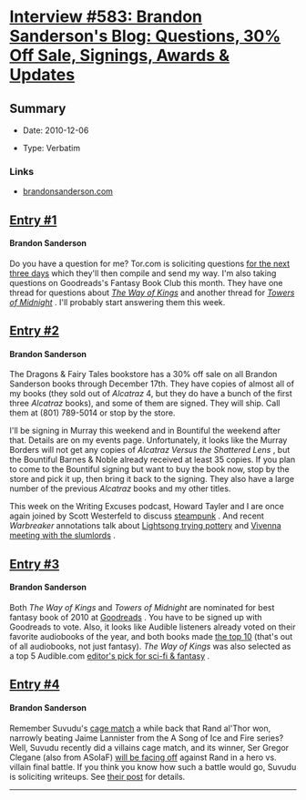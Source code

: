# [Interview #583: Brandon Sanderson's Blog: Questions, 30% Off Sale, Signings, Awards & Updates](https://www.theoryland.com/intvmain.php?i=583)

## Summary

- Date: 2010-12-06

- Type: Verbatim

### Links

- [brandonsanderson.com](http://www.brandonsanderson.com/blog/943/Questions-30-Off-Sale-Signings-Awards-and-Updates)


## [Entry #1](https://www.theoryland.com/intvmain.php?i=583#1)

#### Brandon Sanderson

Do you have a question for me? Tor.com is soliciting questions
[for the next three days](http://www.tor.com/blogs/2010/12/open-call-for-brandon-sanderson-questions)
which they'll then compile and send my way. I'm also taking questions on Goodreads's Fantasy Book Club this month. They have one thread for questions about
[*The Way of Kings*](http://www.goodreads.com/topic/show/446239-q-a-with-brandon-sanderson-way-of-kings)
and another thread for
[*Towers of Midnight*](http://www.goodreads.com/topic/show/446240-q-a-with-brandon-sanderson-towers-of-midnight)
. I'll probably start answering them this week.

## [Entry #2](https://www.theoryland.com/intvmain.php?i=583#2)

#### Brandon Sanderson

The Dragons & Fairy Tales bookstore has a 30% off sale on all Brandon Sanderson books through December 17th. They have copies of almost all of my books (they sold out of
*Alcatraz*
4, but they do have a bunch of the first three
*Alcatraz*
books), and some of them are signed. They will ship. Call them at (801) 789-5014 or stop by the store.

I'll be signing in Murray this weekend and in Bountiful the weekend after that. Details are on my events page. Unfortunately, it looks like the Murray Borders will not get any copies of
*Alcatraz Versus the Shattered Lens*
, but the Bountiful Barnes & Noble already received at least 35 copies. If you plan to come to the Bountiful signing but want to buy the book now, stop by the store and pick it up, then bring it back to the signing. They also have a large number of the previous
*Alcatraz*
books and my other titles.

This week on the Writing Excuses podcast, Howard Tayler and I are once again joined by Scott Westerfeld to discuss
[steampunk](http://www.writingexcuses.com/2010/12/05/)
. And recent
*Warbreaker*
annotations talk about
[Lightsong trying pottery](http://brandonsanderson.com/annotation/408/Warbreaker-Chapter-Thirty)
and
[Vivenna meeting with the slumlords](http://brandonsanderson.com/annotation/409/Warbreaker-Chapter-Thirty-One)
.

## [Entry #3](https://www.theoryland.com/intvmain.php?i=583#3)

#### Brandon Sanderson

Both
*The Way of Kings*
and
*Towers of Midnight*
are nominated for best fantasy book of 2010 at
[Goodreads](http://www.goodreads.com/award/choice/2010#41637-Fantasy)
. You have to be signed up with Goodreads to vote. Also, it looks like Audible listeners already voted on their favorite audiobooks of the year, and both books made
[the top 10](http://www.audible.com/mc/Best_of_2010_Customer_Favorites)
(that's out of all audiobooks, not just fantasy).
*The Way of Kings*
was also selected as a top 5 Audible.com
[editor's pick for sci-fi & fantasy](http://www.audible.com/mc/Best_of_2010_Sci_Fi_and_Fantasy/)
.

## [Entry #4](https://www.theoryland.com/intvmain.php?i=583#4)

#### Brandon Sanderson

Remember Suvudu's
[cage match](http://suvudu.com/cage-match)
a while back that Rand al'Thor won, narrowly beating Jaime Lannister from the A Song of Ice and Fire series? Well, Suvudu recently did a villains cage match, and its winner, Ser Gregor Clegane (also from ASoIaF)
[will be facing off](http://sf-fantasy.suvudu.com/2010/11/cage-match-villains-we-have-a-winner.html)
against Rand in a hero vs. villain final battle. If you think you know how such a battle would go, Suvudu is soliciting writeups. See
[their post](http://sf-fantasy.suvudu.com/2010/11/cage-match-villains-we-have-a-winner.html)
for details.


---

